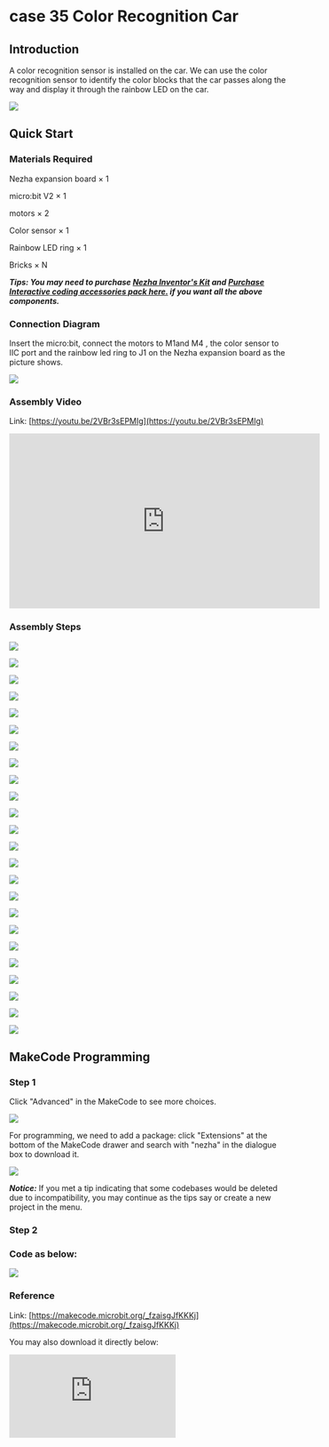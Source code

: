 # case 35 Color Recognition Car

## Introduction

A color recognition sensor is installed on the car. We can use the color recognition sensor to identify the color blocks that the car passes along the way and display it through the rainbow LED on the car.

![](./images/case_35_01.png)

## Quick Start



### Materials Required


Nezha expansion board × 1

micro:bit V2 × 1

motors × 2

Color sensor  × 1

Rainbow LED ring  × 1

Bricks × N

***Tips: You may need to purchase [Nezha Inventor's Kit](https://www.elecfreaks.com/nezha-inventor-s-kit-for-micro-bit-without-micro-bit-board.html) and [Purchase Interactive coding accessories pack here.](https://shop.elecfreaks.com/products/elecfreaks-interactive-coding-accessories-pack?_pos=1&_sid=c75dad35f&_ss=r) if you want all the above components.***

### Connection Diagram

Insert the micro:bit, connect the motors to M1and M4 , the color sensor to IIC port and the rainbow led ring to J1 on the Nezha expansion board as the picture shows.


![](./images/case_35_03.png)



### Assembly Video




Link: [https://youtu.be/2VBr3sEPMIg](https://youtu.be/2VBr3sEPMIg)

<iframe width="560" height="315" src="https://www.youtube.com/embed/2VBr3sEPMIg" title="YouTube video player" frameborder="0" allow="accelerometer; autoplay; clipboard-write; encrypted-media; gyroscope; picture-in-picture" allowfullscreen></iframe>

### Assembly Steps


![](./images/case_step_35_01.png)

![](./images/case_step_35_02.png)

![](./images/case_step_35_03.png)

![](./images/case_step_35_04.png)

![](./images/case_step_35_05.png)

![](./images/case_step_35_06.png)

![](./images/case_step_35_07.png)

![](./images/case_step_35_08.png)

![](./images/case_step_35_09.png)

![](./images/case_step_35_10.png)

![](./images/case_step_35_11.png)

![](./images/case_step_35_12.png)

![](./images/case_step_35_13.png)

![](./images/case_step_35_14.png)

![](./images/case_step_35_15.png)

![](./images/case_step_35_16.png)

![](./images/case_step_35_17.png)

![](./images/case_step_35_18.png)

![](./images/case_step_35_19.png)

![](./images/case_step_35_20.png)

![](./images/case_step_35_21.png)

![](./images/case_step_35_22.png)

![](./images/case_step_35_23.png)

![](./images/case_step_35_24.png)




## MakeCode Programming



### Step 1

Click "Advanced" in the MakeCode to see more choices.

![](./images/case_01_10.png)




For programming, we need to add a package: click "Extensions" at the bottom of the MakeCode drawer and search with "nezha" in the dialogue box to download it.

![](./images/case_03_09.png)


***Notice:*** If you met a tip indicating that some codebases would be deleted due to incompatibility, you may continue as the tips say or create a new project in the menu.

### Step 2

### Code as below:


![](./images/case_35_10.png)



### Reference
Link: [https://makecode.microbit.org/_fzaisgJfKKKj](https://makecode.microbit.org/_fzaisgJfKKKj)

You may also download it directly below:

<div
    style={{
        position: 'relative',
        paddingBottom: '60%',
        overflow: 'hidden',
    }}
>
    <iframe
        src="https://makecode.microbit.org/_fzaisgJfKKKj"
        frameborder="0"
        sandbox="allow-popups allow-forms allow-scripts allow-same-origin"
        style={{
            position: 'absolute',
            width: '100%',
            height: '100%',
        }}
    />
</div>


### Result
After powering on, the lights on the car turn on with the color detected from the color sensor.

![](./images/case-gif-35.gif)

